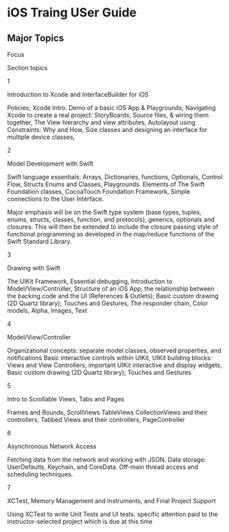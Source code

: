 # iOS Traing USer Guide
## Major Topics


Focus
	

Section topics

1
	

Introduction to Xcode and InterfaceBuilder for iOS
	

Policies; Xcode Intro: Demo of a basic iOS App & Playgrounds;  Navigating Xcode to create a real project: StoryBoards, Source files, & wiring them together, The View hierarchy and view attributes, Autolayout using Constraints: Why and How, Size classes and designing an interface for multiple device classes, 

2
	

Model Development with Swift 
	

Swift language essentials: Arrays, Dictionaries, functions, Optionals, Control Flow, Structs Enums and Classes, Playgrounds.  Elements of The Swift Foundation classes, CocoaTouch Foundation Framework, Simple connections to the User Interface.

Major emphasis will be on the Swift type system (base types, tuples, enums, structs, classes, function, and protocols), generics, optionals and closures.  This will then be extended to include the closure passing style of functional programming as developed in the map/reduce functions of the Swift Standard Library.

3
	

Drawing with Swift
	

 The UIKit Framework, Essential debugging, Introduction to Model/View/Controller, Structure of an iOS App, the relationship between the backing code and the UI (References & Outlets); Basic custom drawing (2D Quartz library); Touches and Gestures, The responder chain, Color models, Alpha, Images, Text

4
	

Model/View/Controller
	

Organizational concepts: separate model classes, observed properties, and notifications Basic interactive controls within UIKit, UIKit building blocks: Views and View Controllers; important UIKit interactive and display widgets, Basic custom drawing (2D Quartz library); Touches and Gestures

5
	

Intro to Scrollable Views, Tabs and Pages
	

Frames and Bounds, ScrollViews TableViews CollectionViews and their controllers, Tabbed Views and their controllers, PageController

6
	

Asynchronous Network Access
	

Fetching data from the network and working with JSON. Data storage: UserDefaults, Keychain, and CoreData.  Off-main thread access and scheduling techniques.

7
	

XCTest, Memory Management and Instruments, and Final Project Support
	

Using XCTest to write Unit Tests and UI tests.  specific attention paid to the instructor-selected project which is due at this time


